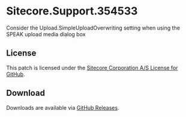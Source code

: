 # Sitecore.Support.354533
Consider the Upload.SimpleUploadOverwriting setting when using the SPEAK upload media dialog box

## License  
This patch is licensed under the [Sitecore Corporation A/S License for GitHub](https://github.com/sitecoresupport/Sitecore.Support.354533/blob/master/LICENSE).  

## Download  
Downloads are available via [GitHub Releases](https://github.com/sitecoresupport/Sitecore.Support.354533/releases).  
